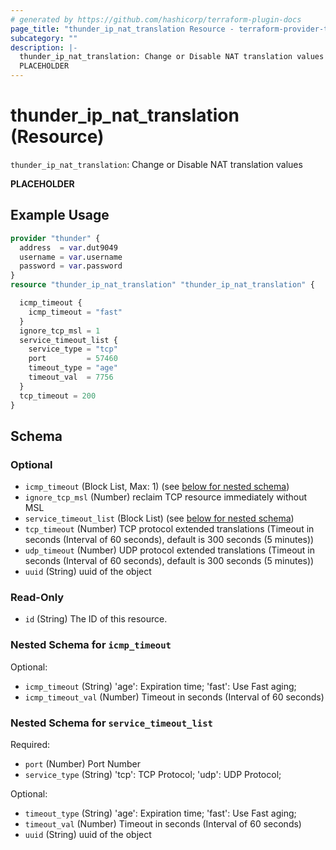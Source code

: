 ```yaml
---
# generated by https://github.com/hashicorp/terraform-plugin-docs
page_title: "thunder_ip_nat_translation Resource - terraform-provider-thunder"
subcategory: ""
description: |-
  thunder_ip_nat_translation: Change or Disable NAT translation values
  PLACEHOLDER
---
```


# thunder_ip_nat_translation (Resource)

`thunder_ip_nat_translation`: Change or Disable NAT translation values

__PLACEHOLDER__

## Example Usage

```terraform
provider "thunder" {
  address  = var.dut9049
  username = var.username
  password = var.password
}
resource "thunder_ip_nat_translation" "thunder_ip_nat_translation" {

  icmp_timeout {
    icmp_timeout = "fast"
  }
  ignore_tcp_msl = 1
  service_timeout_list {
    service_type = "tcp"
    port         = 57460
    timeout_type = "age"
    timeout_val  = 7756
  }
  tcp_timeout = 200
}
```

<!-- schema generated by tfplugindocs -->
## Schema

### Optional

- `icmp_timeout` (Block List, Max: 1) (see [below for nested schema](#nestedblock--icmp_timeout))
- `ignore_tcp_msl` (Number) reclaim TCP resource immediately without MSL
- `service_timeout_list` (Block List) (see [below for nested schema](#nestedblock--service_timeout_list))
- `tcp_timeout` (Number) TCP protocol extended translations (Timeout in seconds (Interval of 60 seconds), default is 300 seconds (5 minutes))
- `udp_timeout` (Number) UDP protocol extended translations (Timeout in seconds (Interval of 60 seconds), default is 300 seconds (5 minutes))
- `uuid` (String) uuid of the object

### Read-Only

- `id` (String) The ID of this resource.

<a id="nestedblock--icmp_timeout"></a>
### Nested Schema for `icmp_timeout`

Optional:

- `icmp_timeout` (String) 'age': Expiration time; 'fast': Use Fast aging;
- `icmp_timeout_val` (Number) Timeout in seconds (Interval of 60 seconds)


<a id="nestedblock--service_timeout_list"></a>
### Nested Schema for `service_timeout_list`

Required:

- `port` (Number) Port Number
- `service_type` (String) 'tcp': TCP Protocol; 'udp': UDP Protocol;

Optional:

- `timeout_type` (String) 'age': Expiration time; 'fast': Use Fast aging;
- `timeout_val` (Number) Timeout in seconds (Interval of 60 seconds)
- `uuid` (String) uuid of the object


